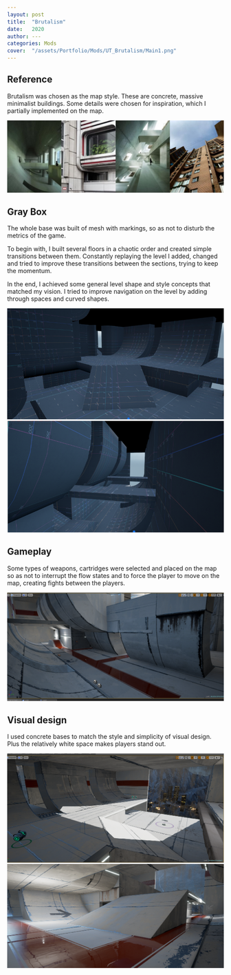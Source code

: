 ```yaml
---
layout: post
title:  "Brutalism"
date:   2020
author: ---
categories: Mods
cover:  "/assets/Portfolio/Mods/UT_Brutalism/Main1.png"
---
```


<h2>Reference</h2>

Brutalism was chosen as the map style. These are concrete, massive minimalist buildings.  Some details were chosen for inspiration, which I partially implemented on the map.

<a href="/assets/Portfolio/Mods/UT_Brutalism/Screenshot_3.png" data-lightbox="refs" data-title="Refs">
  <img src="/assets/Portfolio/Mods/UT_Brutalism/Screenshot_3.png">
</a>

<h2>Gray Box</h2>

The whole base was built of mesh with markings, so as not to disturb the metrics of the game. 

To begin with, I built several floors in a chaotic order and created simple transitions between them. Constantly replaying the level I added, changed and tried to improve these transitions between the sections, trying to keep the momentum.

In the end, I achieved some general level shape and style concepts that matched my vision. I tried to improve navigation on the level by adding through spaces and curved shapes.

<a href="/assets/Portfolio/Mods/UT_Brutalism/Gray_Box/GB_3.png" data-lightbox="refs" data-title="Refs">
  <img src="/assets/Portfolio/Mods/UT_Brutalism/Gray_Box/GB_3.png">
</a>
<a href="/assets/Portfolio/Mods/UT_Brutalism/Gray_Box/GB_4.png" data-lightbox="refs" data-title="Refs">
  <img src="/assets/Portfolio/Mods/UT_Brutalism/Gray_Box/GB_4.png">
</a>


<h2>Gameplay</h2>

Some types of weapons, cartridges were selected and placed on the map so as not to interrupt the flow states and to force the player to move on the map, creating fights between the players.

<a href="/assets/Portfolio/Mods/UT_Brutalism/Screenshot_2.png" data-lightbox="refs" data-title="Refs">
  <img src="/assets/Portfolio/Mods/UT_Brutalism/Screenshot_2.png">
</a>


<h2>Visual design</h2>


​I used concrete bases to match the style and simplicity of visual design. Plus the relatively white space makes players stand out. 

<a href="/assets/Portfolio/Mods/UT_Brutalism/Screenshot_7.png" data-lightbox="refs" data-title="Refs">
  <img src="/assets/Portfolio/Mods/UT_Brutalism/Screenshot_7.png">
</a>
<a href="/assets/Portfolio/Mods/UT_Brutalism/Add4.png" data-lightbox="refs" data-title="Refs">
  <img src="/assets/Portfolio/Mods/UT_Brutalism/Add4.png">
</a>


